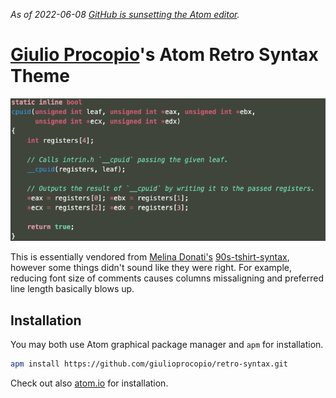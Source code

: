 _As of 2022-06-08 [GitHub is sunsetting the Atom editor][1]._

# [Giulio Procopio][2]'s Atom Retro Syntax Theme

<p align="center">
    <img src="screenshot.png" alt="Syntax Screenshot" />
</p>

This is essentially vendored from [Melina Donati's][3] [90s-tshirt-syntax][4],
however some things didn't sound like they were right.  For example, reducing
font size of comments causes columns missaligning and preferred line length
basically blows up.

[1]: https://github.blog/2022-06-08-sunsetting-atom/
[2]: https://github.com/giulioprocopio
[3]: https://github.com/melinadonati
[4]: https://github.com/melinadonati/90s-tshirt-syntax

## Installation
You may both use Atom graphical package manager and `apm` for installation.
```bash
apm install https://github.com/giulioprocopio/retro-syntax.git
```
Check out also [atom.io][5] for installation.

[5]: https://atom.io/packages/retro-syntax
